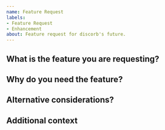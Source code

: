 ```yaml
---
name: Feature Request
labels:
- Feature Request
- Enhancement
about: Feature request for discorb's future.
---
```

<!--
Before submitting a feature request, please check there is no existing feature request for the feature you are requesting.
-->


## What is the feature you are requesting?

<!--
Please describe the feature you are requesting.
Ex: Create discorb-chan
-->

## Why do you need the feature?

<!--
Please describe the reason for the feature you are requesting.
Ex: She's cute.
-->

## Alternative considerations?

<!--
Please describe alternative considerations for the feature you are requesting.
Ex: Add discorb-kun
-->

## Additional context

<!--
Please describe any additional context you have for the feature you are requesting.
-->